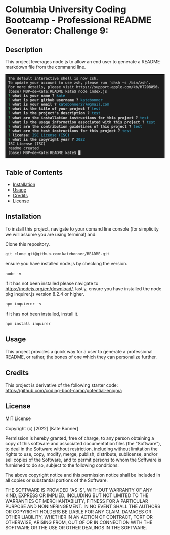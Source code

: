 # Columbia University Coding Bootcamp - Professional README Generator: Challenge 9: 

## Description

This project leverages node.js to allow an end user to generate a README markdown file from the command line.

[![demo](./READMECONTENT/demoIMG.png)](https://user-images.githubusercontent.com/96092615/173236991-e013aca7-f539-43d5-a4bf-b25ce9b25231.mov)



## Table of Contents 

* [Installation](#installation)
* [Usage](#usage)
* [Credits](#credits)
* [License](#license)


## Installation

To install this project, navigate to your comand line console (for simplicity we will assume you are using terminal) and:


Clone this repository.
```md
git clone git@github.com:katebonner/README.git
```
ensure you have installed node.js by checking the version.
```md
node -v
```
if it has not been installed please navigate to https://nodejs.org/en/download/. lastly, ensure you have installed the node pkg inquirer.js version 8.2.4 or higher.
```md
npm inquierer -v
```
if it has not been installed, install it.
```md
npm install inquirer
```


## Usage

This project provides a quick way for a user to generate a professional README, or rather, the bones of one which they can personalize further.


## Credits

This project is derivative of the following starter code: https://github.com/coding-boot-camp/potential-enigma


## License

MIT License

Copyright (c) [2022] [Kate Bonner]

Permission is hereby granted, free of charge, to any person obtaining a copy
of this software and associated documentation files (the "Software"), to deal
in the Software without restriction, including without limitation the rights
to use, copy, modify, merge, publish, distribute, sublicense, and/or sell
copies of the Software, and to permit persons to whom the Software is
furnished to do so, subject to the following conditions:

The above copyright notice and this permission notice shall be included in all
copies or substantial portions of the Software.

THE SOFTWARE IS PROVIDED "AS IS", WITHOUT WARRANTY OF ANY KIND, EXPRESS OR
IMPLIED, INCLUDING BUT NOT LIMITED TO THE WARRANTIES OF MERCHANTABILITY,
FITNESS FOR A PARTICULAR PURPOSE AND NONINFRINGEMENT. IN NO EVENT SHALL THE
AUTHORS OR COPYRIGHT HOLDERS BE LIABLE FOR ANY CLAIM, DAMAGES OR OTHER
LIABILITY, WHETHER IN AN ACTION OF CONTRACT, TORT OR OTHERWISE, ARISING FROM,
OUT OF OR IN CONNECTION WITH THE SOFTWARE OR THE USE OR OTHER DEALINGS IN THE
SOFTWARE.
